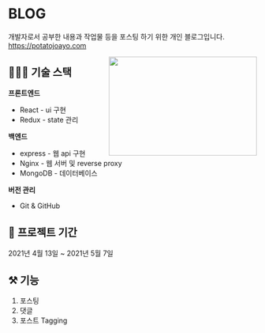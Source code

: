 
# BLOG
개발자로서 공부한 내용과 작업물 등을 포스팅 하기 위한 개인 블로그입니다.  
https://potatojoayo.com

<img src=https://user-images.githubusercontent.com/75382494/147380544-780d5334-0310-4cd9-9cd9-a59eb4e138c2.png width=300 height=200 align='right'>
    
  
## 👩🏻‍💻 기술 스택
__프론트엔드__
- React - ui 구현 
- Redux - state 관리  
  
  
__백엔드__
- express - 웹 api 구현
- Nginx - 웹 서버 및 reverse proxy
- MongoDB - 데이터베이스

__버전 관리__
- Git & GitHub



  
    
    
## 📆 프로젝트 기간
2021년 4월 13일 ~ 2021년 5월 7일

## ⚒ 기능 
1. 포스팅
2. 댓글
3. 포스트 Tagging
